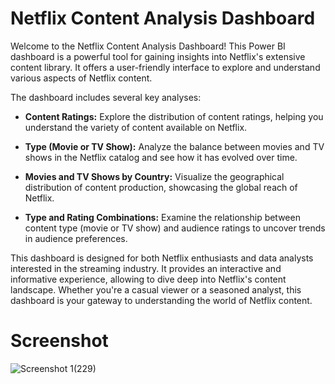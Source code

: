 
# Netflix Content Analysis Dashboard

Welcome to the Netflix Content Analysis Dashboard! This Power BI dashboard is a powerful tool for gaining insights into Netflix's extensive content library. It offers a user-friendly interface to explore and understand various aspects of Netflix content.

The dashboard includes several key analyses:

- **Content Ratings:** Explore the distribution of content ratings, helping you understand the variety of content available on Netflix.

- **Type (Movie or TV Show):** Analyze the balance between movies and TV shows in the Netflix catalog and see how it has evolved over time.

- **Movies and TV Shows by Country:** Visualize the geographical distribution of content production, showcasing the global reach of Netflix.

- **Type and Rating Combinations:** Examine the relationship between content type (movie or TV show) and audience ratings to uncover trends in audience preferences.


This dashboard is designed for both Netflix enthusiasts and data analysts interested in the streaming industry. It provides an interactive and informative experience, allowing to dive deep into Netflix's content landscape. Whether you're a casual viewer or a seasoned analyst, this dashboard is your gateway to understanding the world of Netflix content.

# Screenshot
![Screenshot 1(229)](https://github.com/KChandana29/Netflix-visualization-power-bi-dashboard/assets/109425291/c54605a4-fca8-48d0-94d4-4ce1a12a0bf3)
